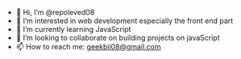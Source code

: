 - 👋 Hi, I’m @repoleved08
- 👀 I’m interested in web development especially the front end part
- 🌱 I’m currently learning JavaScript
- 💞️ I’m looking to collaborate on building projects on javaScript
- 📫 How to reach me: geekbii08@gmail.com

<!---
repoleved08/repoleved08 is a ✨ special ✨ repository because its `README.md` (this file) appears on your GitHub profile.
You can click the Preview link to take a look at your changes.
--->
